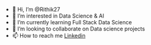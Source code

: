 - 👋 Hi, I’m @Rithik27
- 👀 I’m interested in Data Science & AI
- 🌱 I’m currently learning Full Stack Data Science
- 💞️ I’m looking to collaborate on Data science projects
- 📫 How to reach me <a href="https://www.linkedin.com/in/rithik-negi-54b521202/">Linkedin</a>

<!---
DSRithik27/DSRithik27 is a ✨ special ✨ repository because its `README.md` (this file) appears on your GitHub profile.
You can click the Preview link to take a look at your changes.
--->

